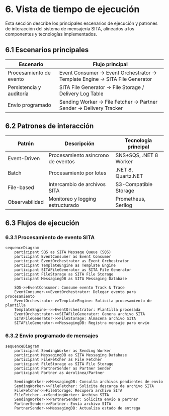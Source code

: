 
# 6. Vista de tiempo de ejecución

Esta sección describe los principales escenarios de ejecución y patrones de interacción del sistema de mensajería SITA, alineados a los componentes y tecnologías implementados.

## 6.1 Escenarios principales

| Escenario                  | Flujo principal                                                                 |
|----------------------------|-------------------------------------------------------------------------------|
| Procesamiento de evento    | Event Consumer → Event Orchestrator → Template Engine → SITA File Generator    |
| Persistencia y auditoría   | SITA File Generator → File Storage / Delivery Log Table                        |
| Envío programado           | Sending Worker → File Fetcher → Partner Sender → Delivery Tracker              |

## 6.2 Patrones de interacción

| Patrón           | Descripción                        | Tecnología principal      |
|------------------|------------------------------------|--------------------------|
| Event-Driven     | Procesamiento asíncrono de eventos | SNS+SQS, .NET 8 Worker   |
| Batch            | Procesamiento por lotes            | .NET 8, Quartz.NET       |
| File-based       | Intercambio de archivos SITA       | S3-Compatible Storage    |
| Observabilidad   | Monitoreo y logging estructurado   | Prometheus, Serilog      |

## 6.3 Flujos de ejecución

### 6.3.1 Procesamiento de evento SITA

```mermaid
sequenceDiagram
    participant SQS as SITA Message Queue (SQS)
    participant EventConsumer as Event Consumer
    participant EventOrchestrator as Event Orchestrator
    participant TemplateEngine as Template Engine
    participant SITAFileGenerator as SITA File Generator
    participant FileStorage as SITA File Storage
    participant MessagingDB as SITA Messaging Database

    SQS->>EventConsumer: Consume evento Track & Trace
    EventConsumer->>EventOrchestrator: Delegar evento para procesamiento
    EventOrchestrator->>TemplateEngine: Solicita procesamiento de plantilla
    TemplateEngine-->>EventOrchestrator: Plantilla procesada
    EventOrchestrator->>SITAFileGenerator: Genera archivo SITA
    SITAFileGenerator->>FileStorage: Almacena archivo SITA
    SITAFileGenerator->>MessagingDB: Registra mensaje para envío
```

### 6.3.2 Envío programado de mensajes

```mermaid
sequenceDiagram
    participant SendingWorker as Sending Worker
    participant MessagingDB as SITA Messaging Database
    participant FileFetcher as File Fetcher
    participant FileStorage as SITA File Storage
    participant PartnerSender as Partner Sender
    participant Partner as Aerolínea/Partner

    SendingWorker->>MessagingDB: Consulta archivos pendientes de envío
    SendingWorker->>FileFetcher: Solicita descarga de archivo SITA
    FileFetcher->>FileStorage: Recupera archivo SITA
    FileFetcher-->>SendingWorker: Archivo SITA
    SendingWorker->>PartnerSender: Solicita envío a partner
    PartnerSender->>Partner: Envía archivo SITA
    PartnerSender->>MessagingDB: Actualiza estado de entrega
```
